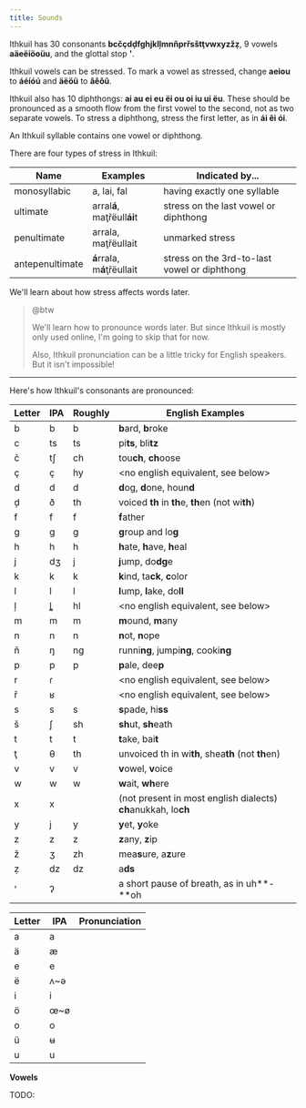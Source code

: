 ```yaml
---
title: Sounds
---
```


Ithkuil has 30 consonants **bcčçdḑfghjklļmnňprřsštţvwxyzžẓ**, 9 vowels
**aäeëiöoüu**, and the glottal stop **'**.

Ithkuil vowels can be stressed. To mark a vowel as stressed, change **aeiou** to
**áéíóú** and **äëöü** to **âêôû**.

Ithkuil also has 10 diphthongs: **ai au ei eu ëi ou oi iu ui ëu**. These should
be pronounced as a smooth flow from the first vowel to the second, not as two
separate vowels. To stress a diphthong, stress the first letter, as in **ái êi
ói**.

An Ithkuil syllable contains one vowel or diphthong.

There are four types of stress in Ithkuil:

| Name            | Examples                    | Indicated by...                              |
| --------------- | --------------------------- | -------------------------------------------- |
| monosyllabic    | a, lai, fal                 | having exactly one syllable                  |
| ultimate        | arral**á**, maţřëull**ái**t | stress on the last vowel or diphthong        |
| penultimate     | arrala, maţřëullait         | unmarked stress                              |
| antepenultimate | **á**rrala, m**á**ţřëullait | stress on the 3rd-to-last vowel or diphthong |

We'll learn about how stress affects words later.

> @btw
>
> We'll learn how to pronounce words later. But since Ithkuil is mostly only
> used online, I'm going to skip that for now.
>
> Also, Ithkuil pronunciation can be a little tricky for English speakers. But
> it isn't impossible!

---

Here's how Ithkuil's consonants are pronounced:

<div class="[&_strong]:underline">

| Letter | IPA | Roughly | English Examples                                               |
| ------ | --- | ------- | -------------------------------------------------------------- |
| b      | b   | b       | **b**ard, **b**roke                                            |
| c      | ts  | ts      | pi**ts**, bli**tz**                                            |
| č      | t∫  | ch      | tou**ch**, **ch**oose                                          |
| ç      | ç   | hy      | <no english equivalent, see below>                             |
| d      | d   | d       | **d**og, **d**one, houn**d**                                   |
| ḑ      | ð   | th      | voiced **th** in **th**e, **th**en (not wi**th**)              |
| f      | f   | f       | **f**ather                                                     |
| g      | g   | g       | **g**roup and lo**g**                                          |
| h      | h   | h       | **h**ate, **h**ave, **h**eal                                   |
| j      | dʒ  | j       | **j**ump, do**dg**e                                            |
| k      | k   | k       | **k**ind, ta**ck**, **c**olor                                  |
| l      | l   | l       | **l**ump, **l**ake, do**ll**                                   |
| ļ      | ȴ   | hl      | <no english equivalent, see below>                             |
| m      | m   | m       | **m**ound, **m**any                                            |
| n      | n   | n       | **n**ot, **n**ope                                              |
| ň      | ŋ   | ng      | runni**ng**, jumpi**ng**, cooki**ng**                          |
| p      | p   | p       | **p**ale, dee**p**                                             |
| r      | ɾ   |         | <no english equivalent, see below>                             |
| ř      | ʁ   |         | <no english equivalent, see below>                             |
| s      | s   | s       | **s**pade, hi**ss**                                            |
| š      | ∫   | sh      | **sh**ut, **sh**eath                                           |
| t      | t   | t       | **t**ake, bai**t**                                             |
| ţ      | θ   | th      | unvoiced th in wi**th**, shea**th** (not **th**en)             |
| v      | v   | v       | **v**owel, **v**oice                                           |
| w      | w   | w       | **w**ait, **wh**ere                                            |
| x      | x   |         | (not present in most english dialects) **ch**anukkah, lo**ch** |
| y      | j   | y       | **y**et, **y**oke                                              |
| z      | z   | z       | **z**any, **z**ip                                              |
| ž      | ʒ   | zh      | mea**s**ure, a**z**ure                                         |
| ẓ      | dz  | dz      | a**ds**                                                        |
| '      | ʔ   | <pause> | a short pause of breath, as in uh**-**oh                       |

| Letter | IPA | Pronunciation |
| ------ | --- | ------------- |
| a      | a   |
| ä      | æ   |
| e      | e   |
| ë      | ʌ~ə |
| i      | i   |
| ö      | œ~ø |
| o      | o   |
| ü      | ʉ   |
| u      | u   |

</div>

**Vowels**

TODO:
